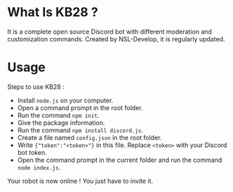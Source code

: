 # What Is KB28 ?
It is a complete open source Discord bot with different moderation and customization commands.
Created by NSL-Develop, it is regularly updated.

# Usage
Steps to use KB28 :

- Install ``node.js`` on your computer.
- Open a command prompt in the root folder.
- Run the command ``npm init``.
- Give the package information.
- Run the command ``npm install discord.js``.
- Create a file named ``config.json`` in the root folder.
- Write ``{"token":"<token>"}`` in this file. Replace ``<token>`` with your Discord bot token.
- Open the command prompt in the current folder and run the command ``node index.js``.

Your robot is now online ! You just have to invite it.
